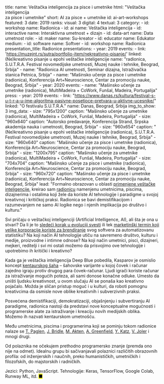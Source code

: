 title: 
    name: Veštačka inteligencija za pisce i umetnike
    html: "Veštačka inteligencija<br>za pisce i umetnike"
    short: AI za pisce + umetnike
id: ai-art-workshops
featured: 3
date: 2019
ranks:
    visual: 3
    digital: 4
    textual: 3
category: 
    - id: workshop
      name: Radionica
    - id: ai
      name: Veštačka inteligencija
    - id: interactive
      name: Interaktivna umetnost + dizajn
    - id: data-art
      name: Data umetnost
role:
    - id: maker
      name: Su-kreator
    - id: educator
      name: Edukator
medium:
    - id: software
      name: Softver
    - id: workshop
      name: Radionica
presentation_title: Radionice
presentations:
    - year: 2019
      events:
        - link: 'https://muzejnt.rs/sutra/portfolio-item/nekreativno-pisanje/'
          linked: (Ne)kreativno pisanje u epohi veštačke inteligencije
          name: "radionica, S.U.T.R.A. Festival novomedijske umetnosti, Muzej nauke i tehnike, Beograd, Srbija"
        - name: "<span class='italic-style'>Radionica AI umetnosti</span>, Seminar dizajna, Istraživačka stanica Petnica, Srbija"
        - name: "<span class='italic-style'>Mašinsko učenje za pisce i umetnike</span> (radionica), Konferencija Art+Neuroscience, Centar za promociju nauke, Beograd, Srbija"
    - year: 2020
      events:
        - name: "<span class='italic-style'>Mašinsko učenje za umetnike</span> (radionica), MultiMadeira + CoWork, Funšal, Madeira, Portugalija"
press:
    - year: 2019
      events:
        - link: "https://www.danas.rs/kultura/festival-s-u-t-r-a-u-ime-algoritma-pasivne-posetioce-pretvara-u-aktivne-ucesnike/"
          linked: "O festivalu S.U.T.R.A."
          name: Danas, Beograd, Srbija
img_to_show: 3
img_data:
    - size: "795x1200"
      caption: "Mašinsko učenje za umetnike (radionica), MultiMadeira + CoWork, Funšal, Madeira, Portugalija"
    - size: "960x640"
      caption: "Autorsko predavanje, Konferencija Strand, Srpska akademija nauka i umetnosti, Beograd, Srbija"
    - size: "960x654"
      caption: "(Ne)kreativno pisanje u epohi veštačke inteligencije (radionica), S.U.T.R.A. Festival novomedijske umetnosti, Muzej nauke i tehnike, Beograd, Srbija"
    - size: "960x640"
      caption: "Mašinsko učenje za pisce i umetnike (radionica), Konferencija Art+Neuroscience, Centar za promociju nauke, Beograd, Srbija"
    - size: "1200x795"
      caption: "Mašinsko učenje za umetnike (radionica), MultiMadeira + CoWork, Funšal, Madeira, Portugalija" 
    - size: "704x704"
      caption: "Mašinsko učenje za pisce i umetnike (radionica), Konferencija Art+Neuroscience, Centar za promociju nauke, Beograd, Srbija"
    - size: "960x720"
      caption: "Mašinsko učenje za pisce i umetnike (radionica), Konferencija Art+Neuroscience, Centar za promociju nauke, Beograd, Srbija"
lead: "Formalno obrazovan u oblasti <a href='/rad/projekti/category/ai'>primenjene veštačke inteligencije</a>, kreirao sam <a href='/rad/projekti/category/workshop'>radionicu</a> namenjenu umetnicima, piscima, dizajnerima i ostalima koji žele da koriste AI tehnologije i paradigme u svojoj kreativnoj i kritičkoj praksi. Radionica se bavi demistifikacijom i razumevanjem ne samo AI logike nego i njenih implikacija po društvo i kulturu."

Svi pričaju o veštačkoj inteligenciji (<span class='italic-style'>Artificial Intelligence</span>, AI), ali šta je ona u stvari? Da li je to <a href='https://en.wikipedia.org/wiki/Philosophy_of_artificial_intelligence' target='_blank'>sledeći korak u evoluciji svesti</a> ili tek <a href='https://papers.ssrn.com/sol3/papers.cfm?abstract_id=3078224' target='_blank'>marketinški termin koji velike korporacije koriste za brendiranje</a> svog softvera za automatizovanu statistiku? Na koji način AI tehnologije utiču na savremeno društvo, kulturu i medije, proizvodne i intimne odnose? Na koji način umetnici, pisci, dizajneri, mejkeri, reditelji i svi mi ostali možemo da prisvojimo ove tehnologije i upotrebimo ih kritički i kreativno?

Kada ga je veštačka inteligencija Deep Blue pobedila, Kasparov je osmislio koncept <a href='https://en.wikipedia.org/wiki/Advanced_chess' target='_blank'><span class='italic-style'>kentaurskog šaha</span></a> – šahovske varijante u kojoj čovek i računar zajedno igraju protiv drugog para čovek-računar. Ljudi igrači koriste računar za istraživanje mogućih poteza, ali sami donose konačne odluke. Umesto da uništi ljudsku kreativnost, u ovom slučaju AI se ponaša kao <span class='italic-style'>kreativno pojačalo</span>. Možda je sličan pristup moguć i u kulturi, da roboti pomognu kreativcima da osmisle nove oblike kreativnih i subverzivnih praksi.

Posvećena demistifikaciji, demokratizaciji, objašnjenju i subvertiranju AI paradigme, radionica nastoji da predstavi nove konceptualne mogućnosti i programerske alate za istraživanje i kreaciju novih medijskih oblika. Možemo ih nazvati <span class='italic-style'>kentaurskom umetnošću</span>.

Među umetnicima, piscima i programerima koji se pominju tokom radionice nalaze se <a href='http://www.paglen.com/' target='_blank'>T. Paglen</a>, <a href='http://jamesbridle.com/' target='_blank'>J. Bridle</a>, <a href='http://www.memo.tv/works/' target='_blank'>M. Akten</a>, <a href='https://www.versobooks.com/books/2742-radical-technologies' target='_blank'>A. Greenfield</a>, <a href='https://yarden.github.io/' target='_blank'>Y. Katz</a>, <a href='https://anatomyof.ai/' target='_blank'>V. Joler</a> i mnogi drugi.  

Od polaznika ne očekujem prethodno programersko znanje (premda ono nije na odmet). Idealnu grupu bi sačivanjavali polaznici različitih obrazovnih profila: od inženjerskih i naučnih, preko humanističkih, umetničkih i filozofskih, do majstorskih i radničkih.

Jezici: Python, JavaScript. Tehnologije: Keras, TensorFlow, Google Colab, Runway ML, itd. <mark>&#9632;</mark>